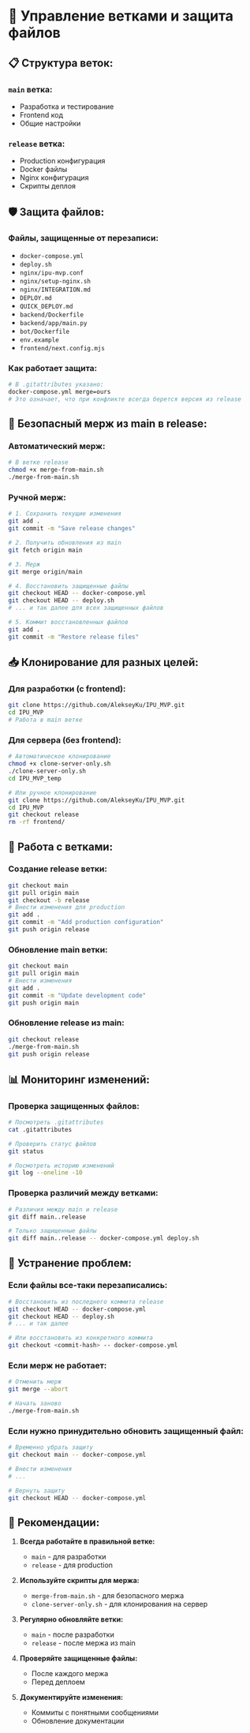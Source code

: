 # 🌿 Управление ветками и защита файлов

## 📋 Структура веток:

### `main` ветка:
- Разработка и тестирование
- Frontend код
- Общие настройки

### `release` ветка:
- Production конфигурация
- Docker файлы
- Nginx конфигурация
- Скрипты деплоя

## 🛡️ Защита файлов:

### Файлы, защищенные от перезаписи:
- `docker-compose.yml`
- `deploy.sh`
- `nginx/ipu-mvp.conf`
- `nginx/setup-nginx.sh`
- `nginx/INTEGRATION.md`
- `DEPLOY.md`
- `QUICK_DEPLOY.md`
- `backend/Dockerfile`
- `backend/app/main.py`
- `bot/Dockerfile`
- `env.example`
- `frontend/next.config.mjs`

### Как работает защита:
```bash
# В .gitattributes указано:
docker-compose.yml merge=ours
# Это означает, что при конфликте всегда берется версия из release
```

## 🔄 Безопасный мерж из main в release:

### Автоматический мерж:
```bash
# В ветке release
chmod +x merge-from-main.sh
./merge-from-main.sh
```

### Ручной мерж:
```bash
# 1. Сохранить текущие изменения
git add .
git commit -m "Save release changes"

# 2. Получить обновления из main
git fetch origin main

# 3. Мерж
git merge origin/main

# 4. Восстановить защищенные файлы
git checkout HEAD -- docker-compose.yml
git checkout HEAD -- deploy.sh
# ... и так далее для всех защищенных файлов

# 5. Коммит восстановленных файлов
git add .
git commit -m "Restore release files"
```

## 📥 Клонирование для разных целей:

### Для разработки (с frontend):
```bash
git clone https://github.com/AlekseyKu/IPU_MVP.git
cd IPU_MVP
# Работа в main ветке
```

### Для сервера (без frontend):
```bash
# Автоматическое клонирование
chmod +x clone-server-only.sh
./clone-server-only.sh
cd IPU_MVP_temp

# Или ручное клонирование
git clone https://github.com/AlekseyKu/IPU_MVP.git
cd IPU_MVP
git checkout release
rm -rf frontend/
```

## 🔧 Работа с ветками:

### Создание release ветки:
```bash
git checkout main
git pull origin main
git checkout -b release
# Внести изменения для production
git add .
git commit -m "Add production configuration"
git push origin release
```

### Обновление main ветки:
```bash
git checkout main
git pull origin main
# Внести изменения
git add .
git commit -m "Update development code"
git push origin main
```

### Обновление release из main:
```bash
git checkout release
./merge-from-main.sh
git push origin release
```

## 📊 Мониторинг изменений:

### Проверка защищенных файлов:
```bash
# Посмотреть .gitattributes
cat .gitattributes

# Проверить статус файлов
git status

# Посмотреть историю изменений
git log --oneline -10
```

### Проверка различий между ветками:
```bash
# Различия между main и release
git diff main..release

# Только защищенные файлы
git diff main..release -- docker-compose.yml deploy.sh
```

## 🚨 Устранение проблем:

### Если файлы все-таки перезаписались:
```bash
# Восстановить из последнего коммита release
git checkout HEAD -- docker-compose.yml
git checkout HEAD -- deploy.sh
# ... и так далее

# Или восстановить из конкретного коммита
git checkout <commit-hash> -- docker-compose.yml
```

### Если мерж не работает:
```bash
# Отменить мерж
git merge --abort

# Начать заново
./merge-from-main.sh
```

### Если нужно принудительно обновить защищенный файл:
```bash
# Временно убрать защиту
git checkout main -- docker-compose.yml

# Внести изменения
# ...

# Вернуть защиту
git checkout HEAD -- docker-compose.yml
```

## 📝 Рекомендации:

1. **Всегда работайте в правильной ветке:**
   - `main` - для разработки
   - `release` - для production

2. **Используйте скрипты для мержа:**
   - `merge-from-main.sh` - для безопасного мержа
   - `clone-server-only.sh` - для клонирования на сервер

3. **Регулярно обновляйте ветки:**
   - `main` - после разработки
   - `release` - после мержа из main

4. **Проверяйте защищенные файлы:**
   - После каждого мержа
   - Перед деплоем

5. **Документируйте изменения:**
   - Коммиты с понятными сообщениями
   - Обновление документации 